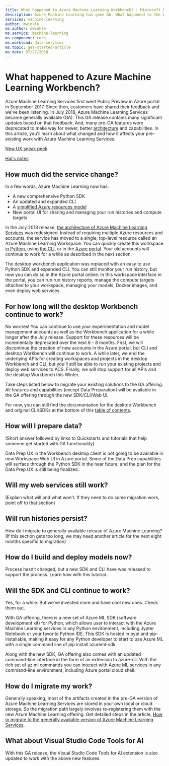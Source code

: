 ```yaml
---
title: What happened to Azure Machine Learning Workbench? | Microsoft Docs
description: Azure Machine Learning has gone GA. What happened to the Workbench application? 
services: machine-learning
author: mwinkle
ms.author: mwinkle
ms.service: machine-learning
ms.component: core
ms.workload: data-services
ms.topic: get-started-article
ms.date: 07/27/2018
---
```

# What happened to Azure Machine Learning Workbench?
 
Azure Machine Learning Services first went Public Preview in Azure portal in September 2017. Since then, customers have shared their feedback and we've been listening. In July 2018, Azure Machine Learning Services became generally available (GA). This GA release contains many significant updates based on that feedback. And, many pre-GA features were deprecated to make way for newer, better [architecture](concept-azure-machine-learning-architecture.md) and capabilities. In this article, you'll learn about what changed and how it affects your pre-existing work with Azure Machine Learning Services.

[New UX sneak peek](https://portal.azure.com/?feature.customPortal=false&feature.showassettypes=Microsoft_Azure_MLTeamAccounts_MachineLearningServices&feature.canmodifystamps=true&Microsoft_Azure_MLWorkspaces=dev&Microsoft_Azure_MLCommitmentPlans=dev&Microsoft_Azu...)

[Hai's notes](https://github.com/hning86/azure-docs-pr/blob/tax/articles/machine-learning/service/what-happened-to-workbench.md)

## How much did the service change?

In a few words, Azure Machine Learning now has:
+ A new comprehensive Python SDK
+ An updated and expanded CLI
+ A [simplified Azure resources model](concept-azure-machine-learning-architecture.md)
+ New portal UI for sharing and managing your run histories and compute targets

In the July 2018 release, [the architecture of Azure Machine Learning Services](concept-azure-machine-learning-architecture.md) was redesigned. Instead of requiring multiple Azure resources and accounts, the service has moved to a single, top-level resource called an Azure Machine Learning Workspace. You can quickly create this workspace [in Python](quickstart-set-up-in-python.md), using [the CLI](quickstart-set-up-in-cli.md), or in the [Azure portal](how-to-create-workspace-in-portal.md).  Your old accounts will continue to work for a while as described in the next section.

The desktop workbench application was replaced with an easy to use Python SDK and expanded CLI. You can still monitor your run history, but now you can do so in the Azure portal online. In this workspace interface in the portal, you can run run history reports, manage the compute targets attached to your workspace, managing your models, Docker images, and even deploy web services.

## For how long will the desktop Workbench continue to work?
No worries! You can continue to use your experimentation and model management accounts as well as the Workbench application for a while longer after the July release. Support for these resources will be incrementally deprecated over the next 6 - 8 months. First, we will discontinue the creation of new accounts in the Azure portal, but CLI and desktop Workbench will continue to work. A while later, we end the underlying APIs for creating workspaces and projects in the desktop Workbench and CLI, but you'll still be able to run your existing projects and deploy web services to ACS. Finally, we will stop support for all APIs and the desktop Workbench this Winter. 

Take steps listed below to migrate your existing solutions to the GA offering. All features and capabilities (except Data Preparation) will be available in the GA offering through the new SDK/CLI/Web UI.

For now, you can still find the documentation for the desktop Workbench and original CLI/SDKs at the bottom of this [table of contents](../desktop-workbench/tutorial-classifying-iris-part-1.md).

## How will I prepare data?
(Short answer followed by links to Quickstarts and tutorials that help someone get started with GA functionality)

Data Prep UX in the Workbench desktop client is not going to be available in new Workspace Web UI in Azure portal. Some of the Data Prep capabilities will surface through the Python SDK in the near future; and the plan for the Data Prep UX is still being finalized.
 
## Will my web services still work?
(Explain what will and what won’t. If they need to do some migration work, point off to that section)
 
## Will run histories persist?
How do I migrate to generally available release of Azure Machine Learning?
(If this section gets too long, we may need another article for the next eight months specific to migration)
 
## How do I build and deploy models now?
Process hasn’t changed, but a new SDK and CLI have was  released to support the process. Learn how with this tutorial…
 
## Will the SDK and CLI continue to work?
Yes, for a while. But we’ve invested more and have cool new ones. Check them out.

With GA offering, there is a new set of Azure ML SDK (software development kit) for Python, which allows user to interact with the Azure Machine Learning services in any Python environment, including Jypter Notebook or your favorite Python IDE. This SDK is hosted in pypi and pip-installable, making it easy for any Python developer to start to use Azure ML with a single command line of pip install azureml-sdk.

Along with the new SDK, GA offering also comes with an updated command-line interface in the form of an extension to azure-cli. With the rich set of az ml commands you can interact with Azure ML services in any command-line environment, including Azure portal cloud shell.

## How do I migrate my work?

Generally speaking, most of the artifacts created in the pre-GA version of Azure Machine Learning Services are stored in your own local or cloud storage. So the migration path largely involves re-registering them with the new Azure Machine Learning offering. Get detailed steps in the article, [How to migrate to the generally available version of Azure Machine Learning Services](how-to-migrate-to-ga.md).

## What about Visual Studio Code Tools for AI
With this GA release, the Visual Studio Code Tools for AI extension is also updated to work with the above new features.
